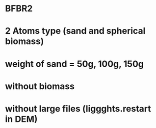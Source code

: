 # BFBR2

# 2 Atoms type (sand and spherical biomass)
# weight of sand = 50g, 100g, 150g
# without biomass 
# without large files (liggghts.restart in DEM)

